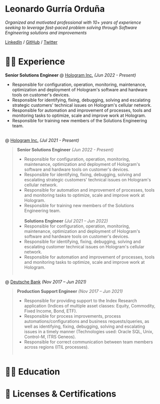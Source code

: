 # Leonardo Gurría Orduña

_Organized and motivated professional with 10+ years of experience seeking to leverage fast-paced problem solving through Software Engineering solutions and improvements_ <br>

[LinkedIn](https://www.linkedin.com/in/leonardogurria/) / [GitHub](https://github.com/leoga8) / [Twitter](https://twitter.com/LeonardoGurria)

# 🧑‍💻 Experience

**Senior Solutions Engineer** @ [Hologram Inc.](https://www.hologram.io/) _(Jun 2022 - Present)_ <br>
- Responsible for configuration, operation, monitoring, maintenance, optimization and deployment of Hologram's software and hardware tools on customer's devices.
- Responsible for identifying, fixing, debugging, solving and escalating strategic customers' technical issues on Hologram's cellular network.
- Responsible for automation and improvement of processes, tools and monitoring tasks to optimize, scale and improve work at Hologram.
- Responsible for training new members of the Solutions Engineering team.
<br><br>

@ [Hologram Inc.](https://www.hologram.io/) _(Jul 2021 - Present)_ <br>
> **Senior Solutions Engineer** _(Jun 2022 - Present)_ <br>
> - Responsible for configuration, operation, monitoring, maintenance, optimization and deployment of Hologram's software and hardware tools on customer's devices.
> - Responsible for identifying, fixing, debugging, solving and escalating strategic customers' technical issues on Hologram's cellular network.
> - Responsible for automation and improvement of processes, tools and monitoring tasks to optimize, scale and improve work at Hologram.
> - Responsible for training new members of the Solutions Engineering team.
> <br><br>
> **Solutions Engineer** _(Jul 2021 – Jun 2022)_ <br>
> - Responsible for configuration, operation, monitoring, maintenance, optimization and deployment of Hologram's software and hardware tools on customer's devices.
> - Responsible for identifying, fixing, debugging, solving and escalating customer technical issues on Hologram's cellular network.
> - Responsible for automation and improvement of processes, tools and monitoring tasks to optimize, scale and improve work at Hologram.
<br><br>

@ [Deutsche Bank](https://www.db.com/) _(Nov 2017 – Jun 2021)_ <br>
> **Production Support Engineer** _(Nov 2017 – Jun 2021)_ <br>
> - Responsible for providing support to the Index Research application (Indices of multiple asset classes: Equity, Commodity, Fixed Income, Bond, ETF).
> - Responsible for process improvements, process automations/configurations and business requests/queries, as well as identifying, fixing, debugging, solving and escalating issues in a timely manner (Technologies used: Oracle SQL, Unix, Control-M, ITRS Geneos).
> - Responsible for correct communication between team members across regions (ITIL processes).
<br><br>

# 🧑‍🎓 Education

# 🚧 Licenses & Certifications